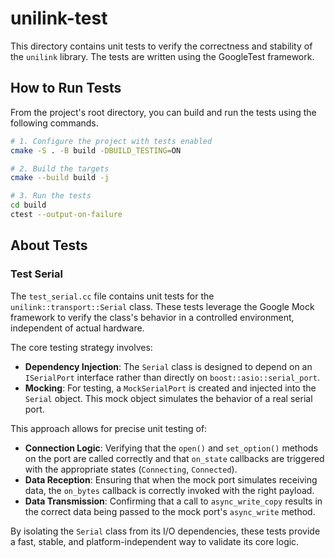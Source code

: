 # unilink-test

This directory contains unit tests to verify the correctness and stability of the `unilink` library. The tests are written using the GoogleTest framework.

## How to Run Tests

From the project's root directory, you can build and run the tests using the following commands.

```bash
# 1. Configure the project with tests enabled
cmake -S . -B build -DBUILD_TESTING=ON

# 2. Build the targets
cmake --build build -j

# 3. Run the tests
cd build
ctest --output-on-failure
```

## About Tests

### Test Serial

The `test_serial.cc` file contains unit tests for the `unilink::transport::Serial` class. These tests leverage the Google Mock framework to verify the class's behavior in a controlled environment, independent of actual hardware.

The core testing strategy involves:

- **Dependency Injection**: The `Serial` class is designed to depend on an `ISerialPort` interface rather than directly on `boost::asio::serial_port`.
- **Mocking**: For testing, a `MockSerialPort` is created and injected into the `Serial` object. This mock object simulates the behavior of a real serial port.

This approach allows for precise unit testing of:

- **Connection Logic**: Verifying that the `open()` and `set_option()` methods on the port are called correctly and that `on_state` callbacks are triggered with the appropriate states (`Connecting`, `Connected`).
- **Data Reception**: Ensuring that when the mock port simulates receiving data, the `on_bytes` callback is correctly invoked with the right payload.
- **Data Transmission**: Confirming that a call to `async_write_copy` results in the correct data being passed to the mock port's `async_write` method.

By isolating the `Serial` class from its I/O dependencies, these tests provide a fast, stable, and platform-independent way to validate its core logic.
